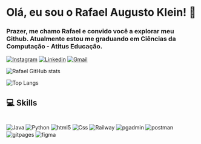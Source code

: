 # Olá, eu sou o Rafael Augusto Klein! 🫡

### Prazer, me chamo Rafael e convido você a explorar meu Github. Atualmente estou me graduando em Ciências da Computação - Atitus Educação.

[![Instagram](https://img.shields.io/badge/Instagram-E4405F?style=for-the-badge&logo=instagram&logoColor=white)](https://www.instagram.com/rklein_/)
[![Linkedin](https://img.shields.io/badge/LinkedIn-0077B5?style=for-the-badge&logo=linkedin&logoColor=white)](https://www.linkedin.com/in/rafael-augusto-klein-0a9770268/?originalSubdomain=br)
[![Gmail](https://img.shields.io/badge/Gmail-D14836?style=for-the-badge&logo=gmail&logoColor=white)](rafael.augustoklein04@gmail.com)

![Rafael  GitHub stats](https://github-readme-stats.vercel.app/api?username=rklein7&show_icons=true&theme=radical)

![Top Langs](https://github-readme-stats.vercel.app/api/top-langs/?username=rklein7&layout=compact&theme=radical)

## 💻 Skills

<div style ="display: inline_block"><br/>
    <img align ="center" alt = "Java" src="https://img.shields.io/badge/Java-ED8B00?style=for-the-badge&logo=openjdk&logoColor=white"/>
    <img align ="center" alt = "Python" src="https://img.shields.io/badge/Python-14354C?style=for-the-badge&logo=python&logoColor=white"/>
    <img align ="center" alt = "html5" src="https://img.shields.io/badge/HTML5-E34F26?style=for-the-badge&logo=html5&logoColor=white"/>
    <img align ="center" alt = "Css" src="https://img.shields.io/badge/CSS3-1572B6?style=for-the-badge&logo=css3&logoColor=white"/>
    <img align ="center" alt = "Railway" src="https://img.shields.io/badge/Railway-131415?style=for-the-badge&logo=railway&logoColor=white"/>
    <img align ="center" alt = "pgadmin" src="https://img.shields.io/badge/PostgreSQL-316192?style=for-the-badge&logo=postgresql&logoColor=white"/>
    <img align ="center" alt = "postman" src="https://img.shields.io/badge/Postman-FF6C37?style=for-the-badge&logo=Postman&logoColor=white"/>
    <img align ="center" alt = "gitpages" src="https://img.shields.io/badge/GitHub%20Pages-222222?style=for-the-badge&logo=GitHub%20Pages&logoColor=white"/>
    <img align ="center" alt = "figma" src="https://img.shields.io/badge/Figma-F24E1E?style=for-the-badge&logo=figma&logoColor=white"/>
</div>

